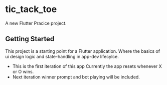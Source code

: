 # tic_tack_toe

A new Flutter Pracice project.

## Getting Started

This project is a starting point for a Flutter application. Where the basics of ui design logic and state-handling in app-dev lifecylce.
- This is the first iteration of this app Currently the app resets whenever X or O wins.
- Next iteration winner prompt and bot playing will be included.
